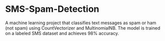 # SMS-Spam-Detection
A machine learning project that classifies text messages as spam or ham (not spam) using CountVectorizer and MultinomialNB. The model is trained on a labeled SMS dataset and achieves 98% accuracy.
